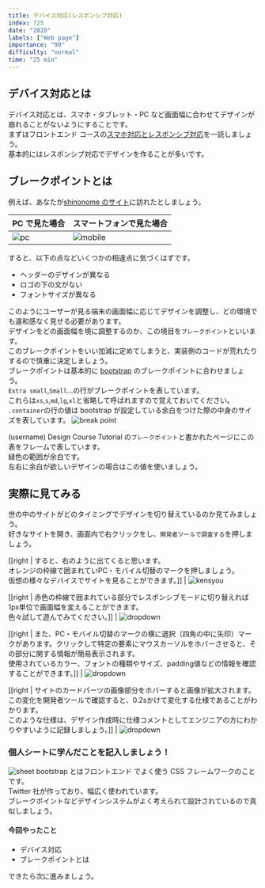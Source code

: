```yaml
---
title: デバイス対応(レスポンシブ対応)
index: 725
date: "2020"
labels: ["Web page"]
importance: "90"
difficulty: "normal"
time: "25 min"
---
```


## デバイス対応とは

デバイス対応とは、スマホ・タブレット・PC など画面幅に合わせてデザインが崩れることがないようにすることです。  
まずはフロントエンド コースの[スマホ対応とレスポンシブ対応](https://basic-frontend.4nonome.com/bootstrapGit/350/)を一読しましょう。  
基本的にはレスポンシブ対応でデザインを作ることが多いです。

## ブレークポイントとは

例えば、あなたが[shinonome のサイト](https://shinonome.io/)に訪れたとしましょう。

| PC で見た場合       | スマートフォンで見た場合     |
| ------------------- | ---------------------------- |
| ![pc](./img/pc.png) | ![mobile](./img/mobile2.png) |

すると、以下の点などいくつかの相違点に気づくはずです。

- ヘッダーのデザインが異なる
- ロゴの下の文がない
- フォントサイズが異なる

このようにユーザーが見る端末の画面幅に応じてデザインを調整し、どの環境でも違和感なく見せる必要があります。  
デザインをどの画面幅を境に調整するのか、この境目を`ブレークポイント`といいます。  
このブレークポイントをいい加減に定めてしまうと、実装側のコードが荒れたりするので慎重に決定しましょう。  
ブレークポイントは基本的に [bootstrap](https://getbootstrap.jp/) のブレークポイントに合わせましょう。  
`Extra small`,`Small`...の行がブレークポイントを表しています。  
これらは`xs`,`s`,`md`,`lg`,`xl`と省略して呼ばれますので覚えておいてください。  
`.container`の行の値は bootstrap が設定している余白をつけた際の中身のサイズを表しています。
![break point](./img/break-point2.png)

(username) Design Course Tutorial の`ブレークポイント`と書かれたページにこの表をフレームで表しています。  
緑色の範囲が余白です。  
左右に余白が欲しいデザインの場合はこの値を使いましょう。

## 実際に見てみる

世の中のサイトがどのタイミングでデザインを切り替えているのか見てみましょう。  
好きなサイトを開き、画面内で右クリックをし、`開発者ツールで調査する`を押しましょう。

[[right | すると、右のように出てくると思います。<br/>オレンジの枠線で囲まれていPC・モバイル切替のマークを押しましょう。<br/>仮想の様々なデバイスでサイトを見ることができます。]]
| ![kensyou](./img/kensyou.png)

[[right | 赤色の枠線で囲まれている部分でレスポンシブモードに切り替えれば1px単位で画面幅を変えることができます。</br>色々試して遊んでみてください。]]
| ![dropdown](./img/dropdown.png)


[[right | また、PC・モバイル切替のマークの横に選択（四角の中に矢印）マークがあります。クリックして特定の要素にマウスカーソルをホバーさせると、その部分に関する情報が簡易表示されます。</br>使用されているカラー、フォントの種類やサイズ、padding値などの情報を確認することができます。]]
| ![dropdown](./img/dropdown.png)

[[right | サイトのカードパーツの画像部分をホバーすると画像が拡大されます。この変化を開発者ツールで確認すると、0.2sかけて変化する仕様であることがわかります。</br>このような仕様は、デザイン作成時に仕様コメントとしてエンジニアの方にわかりやすいように記録しましょう。]]
| ![dropdown](./img/dropdown.png)

### 個人シートに学んだことを記入しましょう！

![sheet](../../assets/sheet.png)
bootstrap とはフロントエンド でよく使う CSS フレームワークのことです。  
Twitter 社が作っており、幅広く使われています。  
ブレークポイントなどデザインシステムがよく考えられて設計されているので真似しましょう。

#### 今回やったこと

- デバイス対応
- ブレークポイントとは

できたら次に進みましょう。
